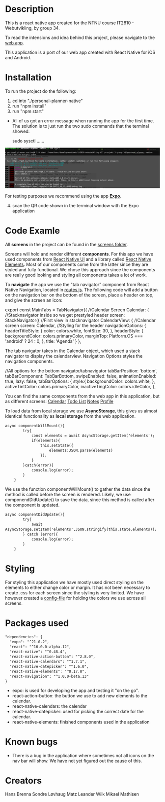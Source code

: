 # Description

This is a react native app created for the NTNU course IT2810 - Webutvikling, by group 34.

To read the intensions and idea behind this project, please navigate to the [web app](../personal-planner/).

This application is a port of our web app created with React Native for iOS and Android.

# Installation

To run the project do the following:
1. cd into "./personal-planner-native"
2. run "npm install"
3. run "npm start"
- All of us got an error message when running the app for the first time. The solution is to just run the two sudo commands that the terminal showed:

    sudo sysctl ......

![Image of error](./errorImage.png)

For testing purposes we recommend using the app [__Expo__](https://expo.io).

4. scan the QR code shown in the terminal window with the Expo application

# Code Examle

All __screens__ in the project can be found in the [screens folder](./screens/). 

Screens will hold and render different __components__. For this app we have used components from [React Native UI](https://facebook.github.io/react-native/docs/native-components-ios.html) and a library called [React Native Elements](https://react-native-training.github.io/react-native-elements/). Most of our components come from the latter since they are styled and fully functional. We chose this approach since the components are really good looking and styling all components takes a lot of work.

To __navigate__ the app we use the "tab navigator" component from React Native Navigation, located in [routes.js](./config/routes.js). The following code will add a button on the navigation bar on the bottom of the screen, place a header on top, and give the screen an icon:

  export const MainTabs = TabNavigator({
      //Calendar Screen
      Calendar: {
          //Stacknavigator inside so we get prestyled header
          screen: StackNavigator({
              //First view in stacknavigator
              CalendarView: {
                  //Calendar screen
                  screen: Calendar,
                  //Styling for the header
                  navigationOptions: {
                      headerTitleStyle: {
                          color: colors.white,
                          fontSize: 30,
                      },
                      headerStyle: {
                          backgroundColor: colors.primaryColor,
                          marginTop: Platform.OS === 'android' ? 24 : 0,
                      },
                      title: 'Agenda'
                  }
              },

The tab navigator takes in the Calendar object, which used a stack navigator to display the calendarview. Navigation Options styles the navigation components.

  //All options for the bottom navigator/tabnavigator
  tabBarPosition: 'bottom',
  tabBarComponent: TabBarBottom,
  swipeEnabled: false,
  animationEnabled: true,
  lazy: false,
  tabBarOptions: {
      style:{
          backgroundColor: colors.white,
      },
      activeTintColor: colors.primaryColor,
      inactiveTingColor: colors.idleColor,
  },

You can find the same components from the web app in this application, but as different screens:
[Calendar](./screens/calendar.js)
[Todo List](./screens/todo-list.js)
[Notes](./screens/notes.js)
[Profile](./screens/profile.js)

To load data from local storage we use __AsyncStorage__, this gives us almost identical functionality as __local storage__ from the web application. 

    async componentWillMount(){
            try{
                const elements = await AsyncStorage.getItem('elements');
                if(elements){
                    this.setState({
                        elements:JSON.parse(elements)
                    });
                }
            }catch(error){
                console.log(error);
            }
        }

We use the function componentWillMount() to gather the data since the method is called before the screen is rendered.
Likely, we use componendDidUpdate() to save the data, since this method is called after the component is updated.

    async componentDidUpdate(){
            try{
                await AsyncStorage.setItem('elements',JSON.stringify(this.state.elements));
            } catch (error){
                console.log(error);
            }
        }

# Styling

For styling this application we have mostly used direct styling on the elements to either change color or margin. It has not been necessary to create .css for each screen since the styling is very limited. We have however created a [config-file](./config/colors.js) for holding the colors we use across all screens.

# Packages used


    "dependencies": {
      "expo": "^21.0.2",
      "react": "^16.0.0-alpha.12",
      "react-native": "^0.48.4",
      "react-native-action-button": "^2.8.0",
      "react-native-calendars": "^1.7.1",
      "react-native-datepicker": "^1.6.0",
      "react-native-elements": "^0.17.0",
      "react-navigation": "^1.0.0-beta.13"
    }

- expo: is used for developing the app and testing it "on the go".
- react-action-button: the button we use to add new elements to the calendar.
- react-native-calendars: the calendar
- react-native-datepicker: used for picking the correct date for the calendar.
- react-native-elements: finished components used in the application

# Known bugs
- There is a bug in the application where sometimes not all icons on the nav bar will show. We have not yet figured out the cause of this.

# Creators

Hans Brenna
Sondre Løvhaug
Matz Leander Wiik
Mikael Mathisen